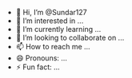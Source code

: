 - 👋 Hi, I’m @Sundar127
- 👀 I’m interested in ...
- 🌱 I’m currently learning ...
- 💞️ I’m looking to collaborate on ...
- 📫 How to reach me ...
- 😄 Pronouns: ...
- ⚡ Fun fact: ...

<!---
Sundar127/Sundar127 is a ✨ special ✨ repository because its `README.md` (this file) appears on your GitHub profile.
You can click the Preview link to take a look at your changes.
--->

